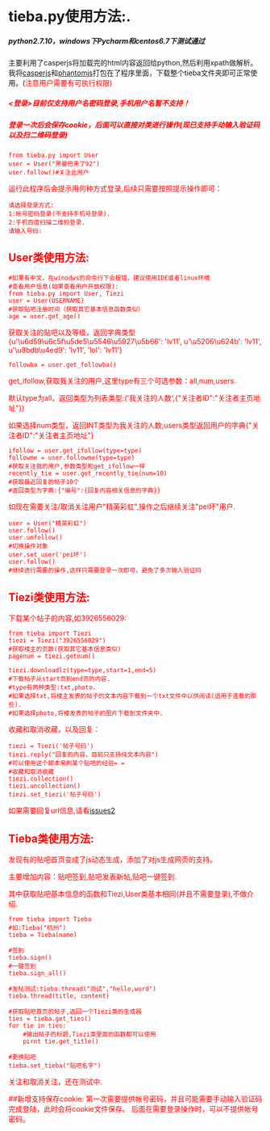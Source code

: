# tieba.py使用方法:.
##### python2.7.10，windows下Pycharm和centos6.7下测试通过

主要利用了casperjs将加载完的html内容返回给python,然后利用xpath做解析。
我将[casperjs](http://docs.casperjs.org/en/latest/index.html)和[phantomjs](http://phantomjs.org/)打包在了程序里面，下载整个tieba文件夹即可正常使用。(<font color=red>注意用户需要有可执行权限</fort>)
##### <登录>目前仅支持用户名密码登录,手机用户名暂不支持！
##### 登录一次后会保存cookie，后面可以直接对类进行操作(<font color=red>现已支持手动输入验证码以及扫二维码登录</font>)
    from tieba.py import User
    user = User("黑曼巴来了92")
    user.follow()#关注此用户
    
运行此程序后会提示用何种方式登录,后续只需要按照提示操作即可：

    请选择登录方式:
    1:帐号密码登录(不支持手机号登录).
    2:手机百度扫描二维码登录.
    请输入号码:
    
## User类使用方法:

    #如果有中文，在winodws的命令行下会报错，建议使用IDE或者linux环境
    #查看用户信息(如果查看用户开放权限):
    from tieba.py import User, Tiezi
    user = User(USERNAME)
    #获取贴吧注册时间（获取其它基本信息函数类似）
    age = user.get_age()
获取关注的贴吧以及等级，返回字典类型{u'\u6d59\u6c5f\u5de5\u5546\u5927\u5b66': 'lv11', u'\u5206\u624b': 'lv11', u'\u8bdb\u4ed9': 'lv11', 'lol': 'lv11'}

    followba = user.get_followba()

get_ifollow,获取我关注的用户,这里type有三个可选参数：all,num,users.

默认type为all，返回类型为列表类型:('我关注的人数',{"关注者ID":"关注者主页地址"})

如果选择num类型，返回INT类型为我关注的人数;users类型返回用户的字典{"关注者ID":"关注者主页地址"}

    ifollow = user.get_ifollow(type=type)
    followme = user.followme(type=type)
    #获取关注我的用户,参数类型和get_ifollow一样
    recently_tie = user.get_recently_tie(num=10)
    #获取最近回复的帖子10个
    #返回类型为字典:{"编号":{回复内容相关信息的字典}}

如现在需要关注/取消关注用户"精英彩虹",操作之后继续关注"pei坏"用户.
    
    user = User("精英彩虹")
    user.follow()
    user.unfollow()
    #切换操作对象
    user.set_user('pei坏')
    user.follow()
    #继续进行需要的操作,这样只需要登录一次即可，避免了多次输入验证码

## Tiezi类使用方法:

下载某个帖子的内容,如3926556029:

    from tieba import Tiezi
    tiezi = Tiezi("3926556029")
    #获取楼主的页数(获取其它基本信息类似)
    pagenum = tiezi.getnum()
    
    tiezi.downloadlz(type=type,start=1,end=5)
    #下载帖子从start页到end页的内容.
    #type有两种类型:txt,photo.
    #如果选择txt,将楼主发表的帖子的文本内容下载到一个txt文件中以供阅读(适用于连载的那些).
    #如果选择photo,将楼发表的帖子的图片下载到文件夹中.


收藏和取消收藏，以及回复：

    tiezi = Tiezi('帖子号码')
    tiezi.reply("回复的内容，目前只支持纯文本内容")
    #可以使用这个脚本来刷某个贴吧的经验= =
    #收藏和取消收藏
    tiezi.collection()
    tiezi.uncollection()
    tiezi.set_tiezi('帖子号码')
如果需要回复url信息,请看[issues2](https://github.com/fcfangcc/Crawler/issues/2) 

## Tieba类使用方法:

发现有的贴吧首页变成了js动态生成，添加了对js生成网页的支持。

主要增加内容：贴吧签到,贴吧发表新帖,贴吧一键签到.

其中获取贴吧基本信息的函数和Tiezi,User类基本相同(并且不需要登录),不做介绍.

    from tieba import Tieba
    #如:Tieba("杭州")
    tieba = Tieba(name)
    
    #签到
    tieba.sign()
    #一键签到
    tieba.sign_all()
    
    #发帖测试:tieba.thread("测试","hello,word")
    tieba.thread(title, content)

    #获取贴吧首页的帖子,返回一个Tiezi类的生成器
    ties = tieba.get_ties()
    for tie in ties:
        #输出帖子的标题,Tiezi类里面的函数都可以使用
        pirnt tie.get_title()

    #更换贴吧
    tieba.set_tieba("贴吧名字")

关注和取消关注，还在测试中.

##新增支持保存cookie:
第一次需要提供帐号密码，并且可能需要手动输入验证码完成登陆，此时会将cookie文件保存。
后面在需要登录操作时，可以不提供帐号密码。

    


    

